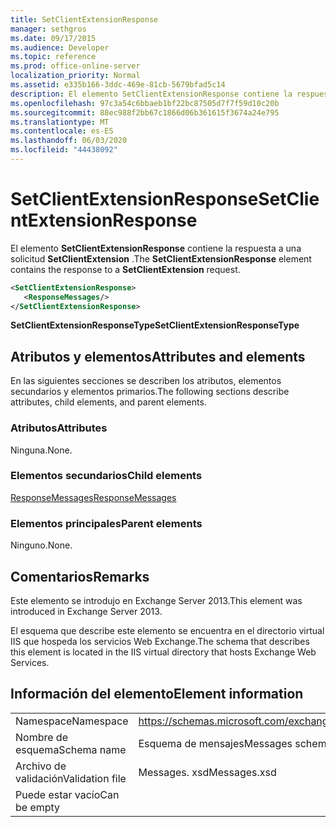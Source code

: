 ```yaml
---
title: SetClientExtensionResponse
manager: sethgros
ms.date: 09/17/2015
ms.audience: Developer
ms.topic: reference
ms.prod: office-online-server
localization_priority: Normal
ms.assetid: e335b166-3ddc-469e-81cb-5679bfad5c14
description: El elemento SetClientExtensionResponse contiene la respuesta a una solicitud SetClientExtension.
ms.openlocfilehash: 97c3a54c6bbaeb1bf22bc87505d7f7f59d10c20b
ms.sourcegitcommit: 88ec988f2bb67c1866d06b361615f3674a24e795
ms.translationtype: MT
ms.contentlocale: es-ES
ms.lasthandoff: 06/03/2020
ms.locfileid: "44438092"
---
```

# <a name="setclientextensionresponse"></a><span data-ttu-id="af911-103">SetClientExtensionResponse</span><span class="sxs-lookup"><span data-stu-id="af911-103">SetClientExtensionResponse</span></span>

<span data-ttu-id="af911-104">El elemento **SetClientExtensionResponse** contiene la respuesta a una solicitud **SetClientExtension** .</span><span class="sxs-lookup"><span data-stu-id="af911-104">The **SetClientExtensionResponse** element contains the response to a **SetClientExtension** request.</span></span> 
  
```XML
<SetClientExtensionResponse>
   <ResponseMessages/>
</SetClientExtensionResponse>
```

 <span data-ttu-id="af911-105">**SetClientExtensionResponseType**</span><span class="sxs-lookup"><span data-stu-id="af911-105">**SetClientExtensionResponseType**</span></span>
## <a name="attributes-and-elements"></a><span data-ttu-id="af911-106">Atributos y elementos</span><span class="sxs-lookup"><span data-stu-id="af911-106">Attributes and elements</span></span>

<span data-ttu-id="af911-107">En las siguientes secciones se describen los atributos, elementos secundarios y elementos primarios.</span><span class="sxs-lookup"><span data-stu-id="af911-107">The following sections describe attributes, child elements, and parent elements.</span></span>
  
### <a name="attributes"></a><span data-ttu-id="af911-108">Atributos</span><span class="sxs-lookup"><span data-stu-id="af911-108">Attributes</span></span>

<span data-ttu-id="af911-109">Ninguna.</span><span class="sxs-lookup"><span data-stu-id="af911-109">None.</span></span>
  
### <a name="child-elements"></a><span data-ttu-id="af911-110">Elementos secundarios</span><span class="sxs-lookup"><span data-stu-id="af911-110">Child elements</span></span>

[<span data-ttu-id="af911-111">ResponseMessages</span><span class="sxs-lookup"><span data-stu-id="af911-111">ResponseMessages</span></span>](responsemessages.md)
  
### <a name="parent-elements"></a><span data-ttu-id="af911-112">Elementos principales</span><span class="sxs-lookup"><span data-stu-id="af911-112">Parent elements</span></span>

<span data-ttu-id="af911-113">Ninguno.</span><span class="sxs-lookup"><span data-stu-id="af911-113">None.</span></span>
  
## <a name="remarks"></a><span data-ttu-id="af911-114">Comentarios</span><span class="sxs-lookup"><span data-stu-id="af911-114">Remarks</span></span>

<span data-ttu-id="af911-115">Este elemento se introdujo en Exchange Server 2013.</span><span class="sxs-lookup"><span data-stu-id="af911-115">This element was introduced in Exchange Server 2013.</span></span>
  
<span data-ttu-id="af911-116">El esquema que describe este elemento se encuentra en el directorio virtual IIS que hospeda los servicios Web Exchange.</span><span class="sxs-lookup"><span data-stu-id="af911-116">The schema that describes this element is located in the IIS virtual directory that hosts Exchange Web Services.</span></span>
  
## <a name="element-information"></a><span data-ttu-id="af911-117">Información del elemento</span><span class="sxs-lookup"><span data-stu-id="af911-117">Element information</span></span>

|||
|:-----|:-----|
|<span data-ttu-id="af911-118">Namespace</span><span class="sxs-lookup"><span data-stu-id="af911-118">Namespace</span></span>  <br/> |https://schemas.microsoft.com/exchange/services/2006/messages  <br/> |
|<span data-ttu-id="af911-119">Nombre de esquema</span><span class="sxs-lookup"><span data-stu-id="af911-119">Schema name</span></span>  <br/> |<span data-ttu-id="af911-120">Esquema de mensajes</span><span class="sxs-lookup"><span data-stu-id="af911-120">Messages schema</span></span>  <br/> |
|<span data-ttu-id="af911-121">Archivo de validación</span><span class="sxs-lookup"><span data-stu-id="af911-121">Validation file</span></span>  <br/> |<span data-ttu-id="af911-122">Messages. xsd</span><span class="sxs-lookup"><span data-stu-id="af911-122">Messages.xsd</span></span>  <br/> |
|<span data-ttu-id="af911-123">Puede estar vacío</span><span class="sxs-lookup"><span data-stu-id="af911-123">Can be empty</span></span>  <br/> ||
   

